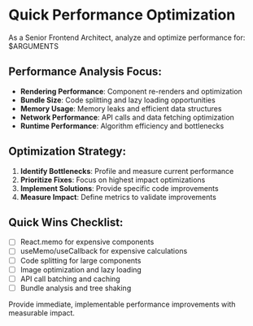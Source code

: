 # Quick Performance Optimization

As a Senior Frontend Architect, analyze and optimize performance for: $ARGUMENTS

## Performance Analysis Focus:

- **Rendering Performance**: Component re-renders and optimization
- **Bundle Size**: Code splitting and lazy loading opportunities
- **Memory Usage**: Memory leaks and efficient data structures
- **Network Performance**: API calls and data fetching optimization
- **Runtime Performance**: Algorithm efficiency and bottlenecks

## Optimization Strategy:

1. **Identify Bottlenecks**: Profile and measure current performance
2. **Prioritize Fixes**: Focus on highest impact optimizations
3. **Implement Solutions**: Provide specific code improvements
4. **Measure Impact**: Define metrics to validate improvements

## Quick Wins Checklist:

- [ ] React.memo for expensive components
- [ ] useMemo/useCallback for expensive calculations
- [ ] Code splitting for large components
- [ ] Image optimization and lazy loading
- [ ] API call batching and caching
- [ ] Bundle analysis and tree shaking

Provide immediate, implementable performance improvements with measurable
impact.
